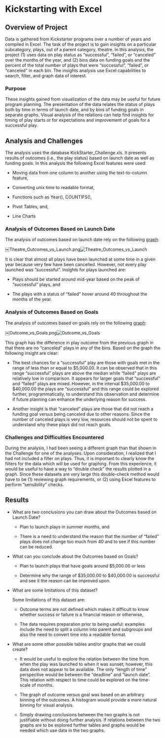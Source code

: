 # Kickstarting with Excel

## Overview of Project

Data is gathered from Kickstarter programs over a number of years and compiled in Excel. The task of the project is to gain insights on a particular subcategory, plays, out of a parent category, theatre.  In this analysis, the project (1) uses data on play status as “successful”, “failed”, or “canceled” over the months of the year, and (2) bins data on funding goals and the percent of the total number of plays that were “successful”, “failed”, or “canceled” in each bin.  The insights analysis use Excel capabilities to search, filter, and graph data of interest.  

### Purpose

These insights gained from visualization of the data may be useful for future program planning.  The presentation of the data relates the status of plays both by time in terms of launch date, and by bins of funding goals in separate graphs.  Visual analysis of the relations can help find insights for timing of play starts or for expectations and improvement of goals for a successful play.

## Analysis and Challenges

The analysis uses the database KickStarter_Challenge.xls.  It presents results of outcomes (i.e., the play status) based on launch date as well as funding goals.  In this analysis the following Excel features were used:

- Moving data from one column to another using the text-to-column feature,

- Converting unix time to readable format,

- Functions such as Year(), COUNTIFS(),

- Pivot Tables, and,

- Line Charts

### Analysis of Outcomes Based on Launch Date

The analysis of outcomes based on launch date rely on the following [graph](https://github.com/linearcoffeecup/kickstarter-analysis/blob/main/Resources/Theatre_Outcomes_vs_Launch.png):

￼Theatre_Outcomes_vs_Launch.png![Theatre_Outcomes_vs_Launch](https://user-images.githubusercontent.com/85037467/123554439-98ba6600-d745-11eb-88e4-a39fa73f597f.png)

It is clear that almost all plays have been launched at some time in a given year because very few have been cancelled.  However, not every play launched was “successful”.  Insights for plays launched are:

- Plays should be started around mid-year based on the peak of “successful” plays, and 
  
- The plays with a status of “failed” hover around 40 throughout the months of the year.

### Analysis of Outcomes Based on Goals

The analysis of outcomes based on goals rely on the following [graph](https://github.com/linearcoffeecup/kickstarter-analysis/blob/main/Resources/Outcome_vs_Goals.png):

￼Outcome_vs_Goals.png![Outcome_vs_Goals](https://user-images.githubusercontent.com/85037467/123554448-a66feb80-d745-11eb-8f9c-f904adb593b3.png)


This graph has the difference in play outcome from the previous graph in that there are no “canceled” plays in any of the bins.  Based on the graph the following insight are clear:

- The best chances for a “successful” play are those with goals met in the range of less than or equal to $5,000.00.  It can be observed that in this range “successful” plays are above the median while “failed” plays are relatively low in comparison.  It appears for larger goals that “successful” and “failed” plays are mixed. However, in the interval $35,000.00 to $40,000.00 the plays are “successful” and this range could be explored further, programmatically, to understand this observation and determine if future planning can enhance the underlying reason for success.

- Another insight is that “canceled” plays are those that did not reach a funding goal versus being canceled due to other reasons.  Since the number of canceled plays is very low, resources should not be spent to understand why these plays did not reach goals. 

### Challenges and Difficulties Encountered

During the analysis, I had been seeing a different graph than that shown in the Challenge for one of the analyses.  Upon consideration, I realized that I had not included a filter on plays.  Thus, it is important to clearly know the filters for the data which will be used for graphing.  From this experience, it would be useful to have a way to “double check” the results plotted in a graph.  Since these datasets are very large this double-check method would have to be (1) reviewing graph requirements, or (2) using Excel features to perform “sensibility” checks.

## Results

- What are two conclusions you can draw about the Outcomes based on Launch Date?

  - Plan to launch plays in summer months, and
  
  - There is a need to understand the reason that the number of “failed” plays does not change too much from 40 and to see if this number can be reduced.

- What can you conclude about the Outcomes based on Goals?

  - Plan to launch plays that have goals around $5,000.00 or less
  
  - Determine why the range of $35,000.00 to $40,000.00 is successful and see it the reason can be improved upon.

- What are some limitations of this dataset?

  Some limitations of this dataset are:

    - Outcome terms are not defined which makes it difficult to know whether success or failure is a financial reason or otherwise,
  
    - The data requires preparation prior to being useful:  examples include the need to split a column into parent and subgroups and also the need to convert time into a readable format.

- What are some other possible tables and/or graphs that we could create?

  - It would be useful to explore the relation between the time from when the play was launched to when it was sunset; however, this data does not appear to be available.  The only “length of time” perspective would be between the “deadline” and “launch date”.  This relation with respect to time could be explored on the time-scale of months.

  - The graph of outcome versus goal was based on an arbitrary binning of the outcomes.  A histogram would provide a more natural binning for visual analysis.

  - Simply drawing conclusions between the two graphs is not justifiable without doing further analysis.  If relations between the two graphs are to be explored further tables and graphs would be needed which use data in the two graphs.


